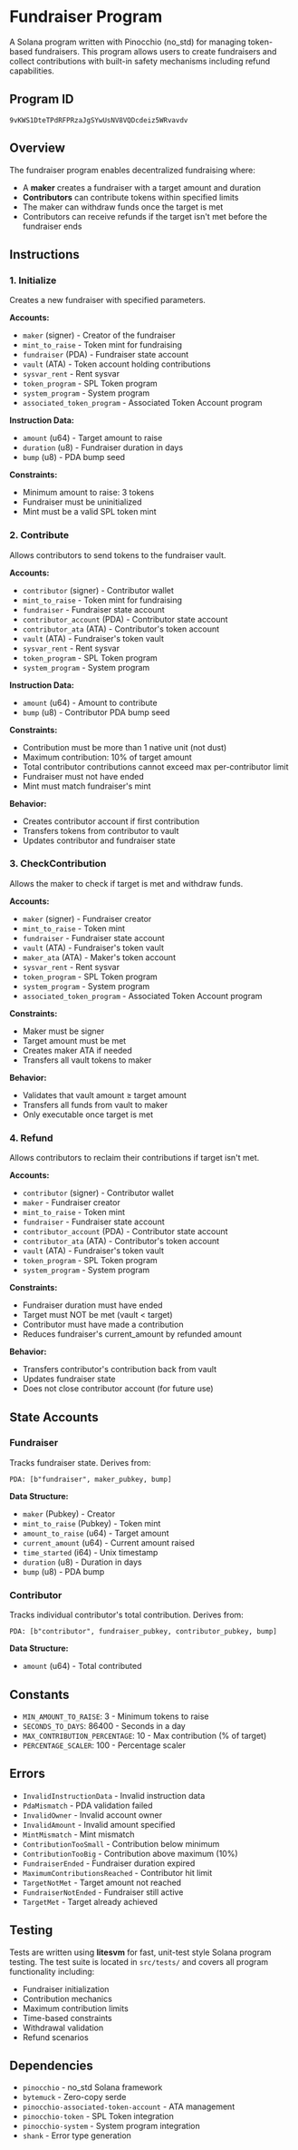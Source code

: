 # Fundraiser Program

A Solana program written with Pinocchio (no_std) for managing token-based fundraisers. This program allows users to create fundraisers and collect contributions with built-in safety mechanisms including refund capabilities.

## Program ID

```
9vKWS1DteTPdRFPRzaJgSYwUsNV8VQDcdeiz5WRvavdv
```

## Overview

The fundraiser program enables decentralized fundraising where:
- A **maker** creates a fundraiser with a target amount and duration
- **Contributors** can contribute tokens within specified limits
- The maker can withdraw funds once the target is met
- Contributors can receive refunds if the target isn't met before the fundraiser ends

## Instructions

### 1. Initialize

Creates a new fundraiser with specified parameters.

**Accounts:**
- `maker` (signer) - Creator of the fundraiser
- `mint_to_raise` - Token mint for fundraising
- `fundraiser` (PDA) - Fundraiser state account
- `vault` (ATA) - Token account holding contributions
- `sysvar_rent` - Rent sysvar
- `token_program` - SPL Token program
- `system_program` - System program
- `associated_token_program` - Associated Token Account program

**Instruction Data:**
- `amount` (u64) - Target amount to raise
- `duration` (u8) - Fundraiser duration in days
- `bump` (u8) - PDA bump seed

**Constraints:**
- Minimum amount to raise: 3 tokens
- Fundraiser must be uninitialized
- Mint must be a valid SPL token mint

### 2. Contribute

Allows contributors to send tokens to the fundraiser vault.

**Accounts:**
- `contributor` (signer) - Contributor wallet
- `mint_to_raise` - Token mint for fundraising
- `fundraiser` - Fundraiser state account
- `contributor_account` (PDA) - Contributor state account
- `contributor_ata` (ATA) - Contributor's token account
- `vault` (ATA) - Fundraiser's token vault
- `sysvar_rent` - Rent sysvar
- `token_program` - SPL Token program
- `system_program` - System program

**Instruction Data:**
- `amount` (u64) - Amount to contribute
- `bump` (u8) - Contributor PDA bump seed

**Constraints:**
- Contribution must be more than 1 native unit (not dust)
- Maximum contribution: 10% of target amount
- Total contributor contributions cannot exceed max per-contributor limit
- Fundraiser must not have ended
- Mint must match fundraiser's mint

**Behavior:**
- Creates contributor account if first contribution
- Transfers tokens from contributor to vault
- Updates contributor and fundraiser state

### 3. CheckContribution

Allows the maker to check if target is met and withdraw funds.

**Accounts:**
- `maker` (signer) - Fundraiser creator
- `mint_to_raise` - Token mint
- `fundraiser` - Fundraiser state account
- `vault` (ATA) - Fundraiser's token vault
- `maker_ata` (ATA) - Maker's token account
- `sysvar_rent` - Rent sysvar
- `token_program` - SPL Token program
- `system_program` - System program
- `associated_token_program` - Associated Token Account program

**Constraints:**
- Maker must be signer
- Target amount must be met
- Creates maker ATA if needed
- Transfers all vault tokens to maker

**Behavior:**
- Validates that vault amount ≥ target amount
- Transfers all funds from vault to maker
- Only executable once target is met

### 4. Refund

Allows contributors to reclaim their contributions if target isn't met.

**Accounts:**
- `contributor` (signer) - Contributor wallet
- `maker` - Fundraiser creator
- `mint_to_raise` - Token mint
- `fundraiser` - Fundraiser state account
- `contributor_account` (PDA) - Contributor state account
- `contributor_ata` (ATA) - Contributor's token account
- `vault` (ATA) - Fundraiser's token vault
- `token_program` - SPL Token program
- `system_program` - System program

**Constraints:**
- Fundraiser duration must have ended
- Target must NOT be met (vault < target)
- Contributor must have made a contribution
- Reduces fundraiser's current_amount by refunded amount

**Behavior:**
- Transfers contributor's contribution back from vault
- Updates fundraiser state
- Does not close contributor account (for future use)

## State Accounts

### Fundraiser

Tracks fundraiser state. Derives from:
```
PDA: [b"fundraiser", maker_pubkey, bump]
```

**Data Structure:**
- `maker` (Pubkey) - Creator
- `mint_to_raise` (Pubkey) - Token mint
- `amount_to_raise` (u64) - Target amount
- `current_amount` (u64) - Current amount raised
- `time_started` (i64) - Unix timestamp
- `duration` (u8) - Duration in days
- `bump` (u8) - PDA bump

### Contributor

Tracks individual contributor's total contribution. Derives from:
```
PDA: [b"contributor", fundraiser_pubkey, contributor_pubkey, bump]
```

**Data Structure:**
- `amount` (u64) - Total contributed

## Constants

- `MIN_AMOUNT_TO_RAISE`: 3 - Minimum tokens to raise
- `SECONDS_TO_DAYS`: 86400 - Seconds in a day
- `MAX_CONTRIBUTION_PERCENTAGE`: 10 - Max contribution (% of target)
- `PERCENTAGE_SCALER`: 100 - Percentage scaler

## Errors

- `InvalidInstructionData` - Invalid instruction data
- `PdaMismatch` - PDA validation failed
- `InvalidOwner` - Invalid account owner
- `InvalidAmount` - Invalid amount specified
- `MintMismatch` - Mint mismatch
- `ContributionTooSmall` - Contribution below minimum
- `ContributionTooBig` - Contribution above maximum (10%)
- `FundraiserEnded` - Fundraiser duration expired
- `MaximumContributionsReached` - Contributor hit limit
- `TargetNotMet` - Target amount not reached
- `FundraiserNotEnded` - Fundraiser still active
- `TargetMet` - Target already achieved

## Testing

Tests are written using **litesvm** for fast, unit-test style Solana program testing. The test suite is located in `src/tests/` and covers all program functionality including:

- Fundraiser initialization
- Contribution mechanics
- Maximum contribution limits
- Time-based constraints
- Withdrawal validation
- Refund scenarios

## Dependencies

- `pinocchio` - no_std Solana framework
- `bytemuck` - Zero-copy serde
- `pinocchio-associated-token-account` - ATA management
- `pinocchio-token` - SPL Token integration
- `pinocchio-system` - System program integration
- `shank` - Error type generation

